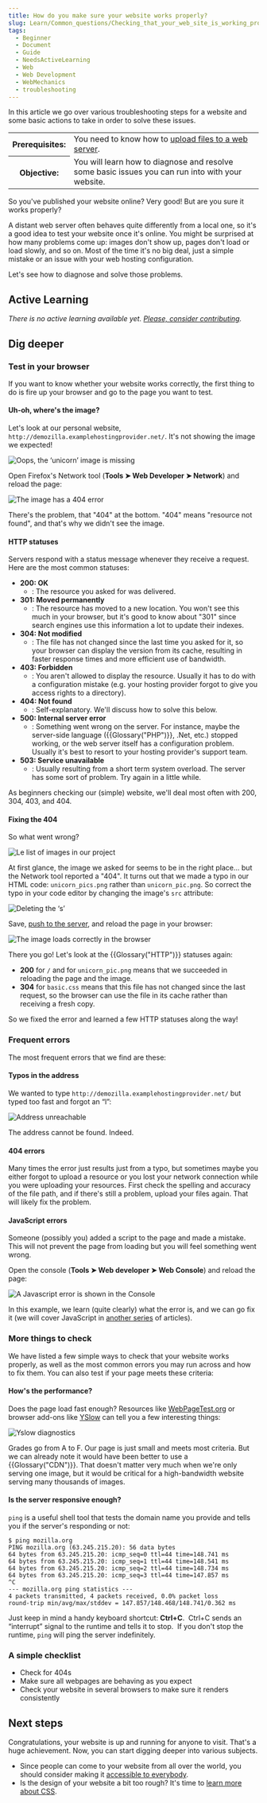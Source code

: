 ```yaml
---
title: How do you make sure your website works properly?
slug: Learn/Common_questions/Checking_that_your_web_site_is_working_properly
tags:
  - Beginner
  - Document
  - Guide
  - NeedsActiveLearning
  - Web
  - Web Development
  - WebMechanics
  - troubleshooting
---
```

In this article we go over various troubleshooting steps for a website and some basic actions to take in order to solve these issues.

<table>
  <tbody>
    <tr>
      <th scope="row">Prerequisites:</th>
      <td>
        You need to know how to
        <a
          href="/en-US/docs/Learn/Common_questions/Upload_files_to_a_web_server"
          >upload files to a web server</a
        >.
      </td>
    </tr>
    <tr>
      <th scope="row">Objective:</th>
      <td>
        You will learn how to diagnose and resolve some basic issues you can run
        into with your website.
      </td>
    </tr>
  </tbody>
</table>

So you've published your website online? Very good! But are you sure it works properly?

A distant web server often behaves quite differently from a local one, so it's a good idea to test your website once it's online. You might be surprised at how many problems come up: images don't show up, pages don't load or load slowly, and so on. Most of the time it's no big deal, just a simple mistake or an issue with your web hosting configuration.

Let's see how to diagnose and solve those problems.

## Active Learning

_There is no active learning available yet. [Please, consider contributing](/en-US/docs/MDN/Contribute/Getting_started)._

## Dig deeper

### Test in your browser

If you want to know whether your website works correctly, the first thing to do is fire up your browser and go to the page you want to test.

#### Uh-oh, where's the image?

Let's look at our personal website, `http://demozilla.examplehostingprovider.net/`. It's not showing the image we expected!

![Oops, the ‘unicorn’ image is missing](image-missing.png)

Open Firefox's Network tool (**Tools ➤ Web Developer ➤ Network**) and reload the page:

![The image has a 404 error](error404.png)

There's the problem, that "404" at the bottom. "404" means "resource not found", and that's why we didn't see the image.

#### HTTP statuses

Servers respond with a status message whenever they receive a request. Here are the most common statuses:

- **200: OK**
  - : The resource you asked for was delivered.
- **301: Moved permanently**
  - : The resource has moved to a new location. You won't see this much in your browser, but it's good to know about "301" since search engines use this information a lot to update their indexes.
- **304: Not modified**
  - : The file has not changed since the last time you asked for it, so your browser can display the version from its cache, resulting in faster response times and more efficient use of bandwidth.
- **403: Forbidden**
  - : You aren't allowed to display the resource. Usually it has to do with a configuration mistake (e.g. your hosting provider forgot to give you access rights to a directory).
- **404: Not found**
  - : Self-explanatory. We'll discuss how to solve this below.
- **500: Internal server error**
  - : Something went wrong on the server. For instance, maybe the server-side language ({{Glossary("PHP")}}, .Net, etc.) stopped working, or the web server itself has a configuration problem. Usually it's best to resort to your hosting provider's support team.
- **503: Service unavailable**
  - : Usually resulting from a short term system overload. The server has some sort of problem. Try again in a little while.

As beginners checking our (simple) website, we'll deal most often with 200, 304, 403, and 404.

#### Fixing the 404

So what went wrong?

![Le list of images in our project](demozilla-images-list.png)

At first glance, the image we asked for seems to be in the right place... but the Network tool reported a "404". It turns out that we made a typo in our HTML code: `unicorn_pics.png` rather than `unicorn_pic.png`. So correct the typo in your code editor by changing the image's `src` attribute:

![Deleting the ‘s’](code-correct.png)

Save, [push to the server](/en-US/docs/Learn/Common_questions/Upload_files_to_a_web_server), and reload the page in your browser:

![The image loads correctly in the browser](image-corrected.png)

There you go! Let's look at the {{Glossary("HTTP")}} statuses again:

- **200** for `/` and for `unicorn_pic.png` means that we succeeded in reloading the page and the image.
- **304** for `basic.css` means that this file has not changed since the last request, so the browser can use the file in its cache rather than receiving a fresh copy.

So we fixed the error and learned a few HTTP statuses along the way!

### Frequent errors

The most frequent errors that we find are these:

#### Typos in the address

We wanted to type `http://demozilla.examplehostingprovider.net/` but typed too fast and forgot an “l”:

![Address unreachable](cannot-find-server.png)

The address cannot be found. Indeed.

#### 404 errors

Many times the error just results just from a typo, but sometimes maybe you either forgot to upload a resource or you lost your network connection while you were uploading your resources. First check the spelling and accuracy of the file path, and if there's still a problem, upload your files again. That will likely fix the problem.

#### JavaScript errors

Someone (possibly you) added a script to the page and made a mistake. This will not prevent the page from loading but you will feel something went wrong.

Open the console (**Tools ➤ Web developer ➤ Web Console**) and reload the page:

![A Javascript error is shown in the Console](js-error.png)

In this example, we learn (quite clearly) what the error is, and we can go fix it (we will cover JavaScript in [another series](/en-US/docs/Learn/JavaScript) of articles).

### More things to check

We have listed a few simple ways to check that your website works properly, as well as the most common errors you may run across and how to fix them. You can also test if your page meets these criteria:

#### How's the performance?

Does the page load fast enough? Resources like [WebPageTest.org](https://www.webpagetest.org/) or browser add-ons like [YSlow](https://addons.mozilla.org/en-US/firefox/addon/yslow/) can tell you a few interesting things:

![Yslow diagnostics](yslow-diagnostics.png)

Grades go from A to F. Our page is just small and meets most criteria. But we can already note it would have been better to use a {{Glossary("CDN")}}. That doesn't matter very much when we're only serving one image, but it would be critical for a high-bandwidth website serving many thousands of images.

#### Is the server responsive enough?

`ping` is a useful shell tool that tests the domain name you provide and tells you if the server's responding or not:

    $ ping mozilla.org
    PING mozilla.org (63.245.215.20): 56 data bytes
    64 bytes from 63.245.215.20: icmp_seq=0 ttl=44 time=148.741 ms
    64 bytes from 63.245.215.20: icmp_seq=1 ttl=44 time=148.541 ms
    64 bytes from 63.245.215.20: icmp_seq=2 ttl=44 time=148.734 ms
    64 bytes from 63.245.215.20: icmp_seq=3 ttl=44 time=147.857 ms
    ^C
    --- mozilla.org ping statistics ---
    4 packets transmitted, 4 packets received, 0.0% packet loss
    round-trip min/avg/max/stddev = 147.857/148.468/148.741/0.362 ms

Just keep in mind a handy keyboard shortcut: **Ctrl+C**.  Ctrl+C sends an “interrupt” signal to the runtime and tells it to stop.  If you don't stop the runtime, `ping` will ping the server indefinitely.

### A simple checklist

- Check for 404s
- Make sure all webpages are behaving as you expect
- Check your website in several browsers to make sure it renders consistently

## Next steps

Congratulations, your website is up and running for anyone to visit. That's a huge achievement. Now, you can start digging deeper into various subjects.

- Since people can come to your website from all over the world, you should consider making it [accessible to everybody](/en-US/docs/Learn/Common_questions/What_is_accessibility).
- Is the design of your website a bit too rough? It's time to [learn more about CSS](/en-US/docs/Learn/CSS/First_steps/How_CSS_works).
